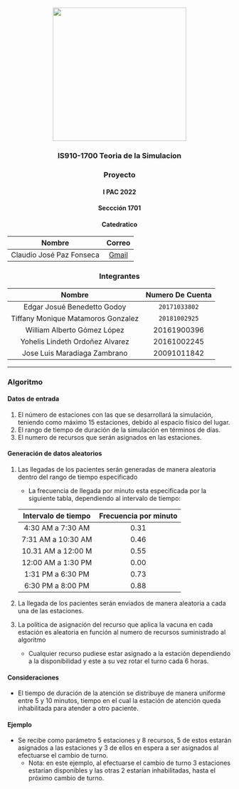 # 
<div align="center">
    <img src="https://miro.medium.com/max/1400/1*_WUT6QJF_vnniSERwRje1w.png" width="300px"> </img> 
    
<!-- Encabezado -->
### IS910-1700 Teoria de la Simulacion
### Proyecto 
#### I PAC 2022  
#### Seccción 1701
#### Catedratico 

| Nombre | Correo |
|:-------------:| :-----:|
|  Claudio José Paz Fonseca | [Gmail](mailto:cjosepfonseca@gmail.com) |


### Integrantes 
| Nombre | Numero De Cuenta |
|:-------------:| :-----:|
| Edgar Josué Benedetto Godoy | `20171033802` |
| Tiffany Monique Matamoros Gonzalez | `20181002925` |
| William Alberto Gómez López | 20161900396 |
| Yohelis Lindeth Ordoñez Alvarez | 20161002245 |
| Jose Luis Maradiaga Zambrano | 20091011842 |

</div>

______

### Algoritmo
#### Datos de entrada

1. El número de estaciones con las que se desarrollará la simulación, teniendo como máximo 15 estaciones, debido al espacio físico del lugar.
2. El rango de tiempo de duración de la simulación en términos de días.
3. El numero de recursos que serán asignados en las estaciones.

#### Generación de datos aleatorios
1. Las llegadas de los pacientes serán generadas de manera aleatoria dentro del rango de tiempo especificado
   * La frecuencia de llegada por minuto esta especificada por la siguiente tabla, dependiendo al intervalo de tiempo:

    | Intervalo de tiempo | Frecuencia por minuto |  
    |:-----------------:|:-----------------------:|
    | 4:30 AM a 7:30 AM | 0.31 | 
    | 7:31 AM a 10:30 AM | 0.46 | 
    | 10.31 AM a 12:00 M | 0.55 | 
    | 12:00 AM a 1:30 PM | 0.00 | 
    | 1:31 PM a 6:30 PM | 0.73 | 
    | 6:30 PM a 8:00 PM | 0.88 | 

2. La llegada de los pacientes serán enviados de manera aleatoria a cada una de las estaciones.
3. La política de asignación del recurso que aplica la vacuna en cada estación es aleatoria en función al numero de recursos suministrado al algoritmo
   * Cualquier recurso pudiese estar asignado a la estación dependiendo a la disponibilidad y este a su vez rotar el turno cada 6 horas.

#### Consideraciones
* El tiempo de duración de la atención se distribuye de manera uniforme entre 5 y 10 minutos, tiempo en el cual la estación de atención queda inhabilitada para atender a otro paciente.

#### Ejemplo
* Se recibe como parámetro 5 estaciones y 8 recursos, 5 de estos estarán asignados a las estaciones y 3 de ellos en espera a ser asignados al efectuarse el cambio de turno.
    * Nota: en este ejemplo, al efectuarse el cambio de turno 3 estaciones estarían disponibles y las otras 2 estarían inhabilitadas, hasta el próximo cambio de turno. 

